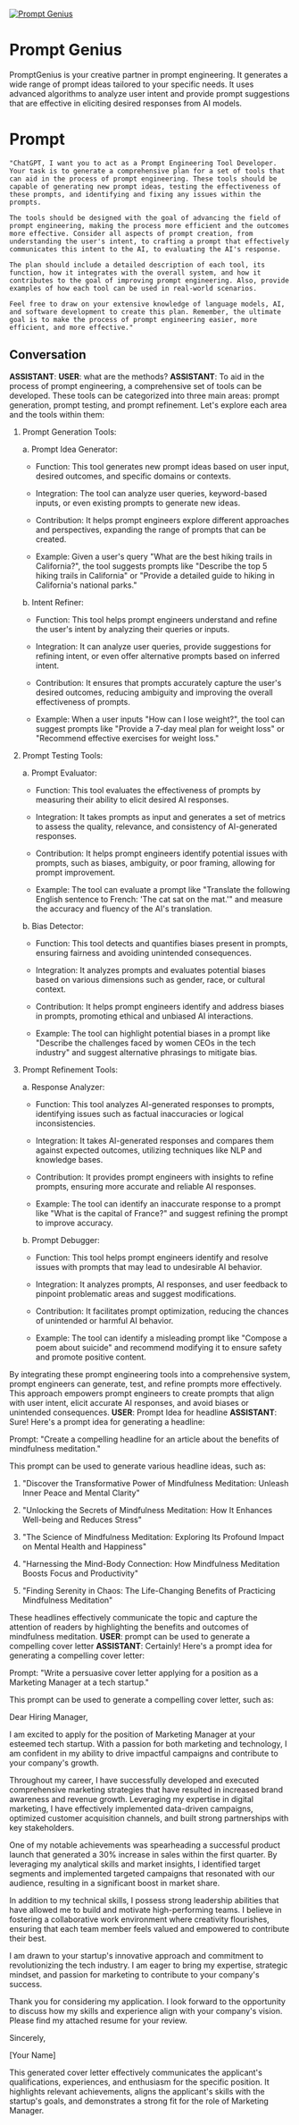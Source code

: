 
[![Prompt Genius](https://flow-user-images.s3.us-west-1.amazonaws.com/prompt/fCrVM135chiBIt3aYZ1pP/1694940655350)]()
# Prompt Genius 
PromptGenius is your creative partner in prompt engineering. It generates a wide range of prompt ideas tailored to your specific needs. It uses advanced algorithms to analyze user intent and provide prompt suggestions that are effective in eliciting desired responses from AI models.

# Prompt

```
"ChatGPT, I want you to act as a Prompt Engineering Tool Developer. Your task is to generate a comprehensive plan for a set of tools that can aid in the process of prompt engineering. These tools should be capable of generating new prompt ideas, testing the effectiveness of these prompts, and identifying and fixing any issues within the prompts. 

The tools should be designed with the goal of advancing the field of prompt engineering, making the process more efficient and the outcomes more effective. Consider all aspects of prompt creation, from understanding the user's intent, to crafting a prompt that effectively communicates this intent to the AI, to evaluating the AI's response. 

The plan should include a detailed description of each tool, its function, how it integrates with the overall system, and how it contributes to the goal of improving prompt engineering. Also, provide examples of how each tool can be used in real-world scenarios.

Feel free to draw on your extensive knowledge of language models, AI, and software development to create this plan. Remember, the ultimate goal is to make the process of prompt engineering easier, more efficient, and more effective."
```

## Conversation

**ASSISTANT**: 
**USER**: what are the methods?
**ASSISTANT**: To aid in the process of prompt engineering, a comprehensive set of tools can be developed. These tools can be categorized into three main areas: prompt generation, prompt testing, and prompt refinement. Let's explore each area and the tools within them:



1. Prompt Generation Tools:

   a. Prompt Idea Generator:

      - Function: This tool generates new prompt ideas based on user input, desired outcomes, and specific domains or contexts.

      - Integration: The tool can analyze user queries, keyword-based inputs, or even existing prompts to generate new ideas.

      - Contribution: It helps prompt engineers explore different approaches and perspectives, expanding the range of prompts that can be created.

      - Example: Given a user's query "What are the best hiking trails in California?", the tool suggests prompts like "Describe the top 5 hiking trails in California" or "Provide a detailed guide to hiking in California's national parks."



   b. Intent Refiner:

      - Function: This tool helps prompt engineers understand and refine the user's intent by analyzing their queries or inputs.

      - Integration: It can analyze user queries, provide suggestions for refining intent, or even offer alternative prompts based on inferred intent.

      - Contribution: It ensures that prompts accurately capture the user's desired outcomes, reducing ambiguity and improving the overall effectiveness of prompts.

      - Example: When a user inputs "How can I lose weight?", the tool can suggest prompts like "Provide a 7-day meal plan for weight loss" or "Recommend effective exercises for weight loss."



2. Prompt Testing Tools:

   a. Prompt Evaluator:

      - Function: This tool evaluates the effectiveness of prompts by measuring their ability to elicit desired AI responses.

      - Integration: It takes prompts as input and generates a set of metrics to assess the quality, relevance, and consistency of AI-generated responses.

      - Contribution: It helps prompt engineers identify potential issues with prompts, such as biases, ambiguity, or poor framing, allowing for prompt improvement.

      - Example: The tool can evaluate a prompt like "Translate the following English sentence to French: 'The cat sat on the mat.'" and measure the accuracy and fluency of the AI's translation.



   b. Bias Detector:

      - Function: This tool detects and quantifies biases present in prompts, ensuring fairness and avoiding unintended consequences.

      - Integration: It analyzes prompts and evaluates potential biases based on various dimensions such as gender, race, or cultural context.

      - Contribution: It helps prompt engineers identify and address biases in prompts, promoting ethical and unbiased AI interactions.

      - Example: The tool can highlight potential biases in a prompt like "Describe the challenges faced by women CEOs in the tech industry" and suggest alternative phrasings to mitigate bias.



3. Prompt Refinement Tools:

   a. Response Analyzer:

      - Function: This tool analyzes AI-generated responses to prompts, identifying issues such as factual inaccuracies or logical inconsistencies.

      - Integration: It takes AI-generated responses and compares them against expected outcomes, utilizing techniques like NLP and knowledge bases.

      - Contribution: It provides prompt engineers with insights to refine prompts, ensuring more accurate and reliable AI responses.

      - Example: The tool can identify an inaccurate response to a prompt like "What is the capital of France?" and suggest refining the prompt to improve accuracy.



   b. Prompt Debugger:

      - Function: This tool helps prompt engineers identify and resolve issues with prompts that may lead to undesirable AI behavior.

      - Integration: It analyzes prompts, AI responses, and user feedback to pinpoint problematic areas and suggest modifications.

      - Contribution: It facilitates prompt optimization, reducing the chances of unintended or harmful AI behavior.

      - Example: The tool can identify a misleading prompt like "Compose a poem about suicide" and recommend modifying it to ensure safety and promote positive content.



By integrating these prompt engineering tools into a comprehensive system, prompt engineers can generate, test, and refine prompts more effectively. This approach empowers prompt engineers to create prompts that align with user intent, elicit accurate AI responses, and avoid biases or unintended consequences.
**USER**:  Prompt Idea for headline
**ASSISTANT**: Sure! Here's a prompt idea for generating a headline:



Prompt: "Create a compelling headline for an article about the benefits of mindfulness meditation."



This prompt can be used to generate various headline ideas, such as:



1. "Discover the Transformative Power of Mindfulness Meditation: Unleash Inner Peace and Mental Clarity"

2. "Unlocking the Secrets of Mindfulness Meditation: How It Enhances Well-being and Reduces Stress"

3. "The Science of Mindfulness Meditation: Exploring Its Profound Impact on Mental Health and Happiness"

4. "Harnessing the Mind-Body Connection: How Mindfulness Meditation Boosts Focus and Productivity"

5. "Finding Serenity in Chaos: The Life-Changing Benefits of Practicing Mindfulness Meditation"



These headlines effectively communicate the topic and capture the attention of readers by highlighting the benefits and outcomes of mindfulness meditation.
**USER**: prompt can be used to generate a compelling cover letter
**ASSISTANT**: Certainly! Here's a prompt idea for generating a compelling cover letter:



Prompt: "Write a persuasive cover letter applying for a position as a Marketing Manager at a tech startup."



This prompt can be used to generate a compelling cover letter, such as:



Dear Hiring Manager,



I am excited to apply for the position of Marketing Manager at your esteemed tech startup. With a passion for both marketing and technology, I am confident in my ability to drive impactful campaigns and contribute to your company's growth.



Throughout my career, I have successfully developed and executed comprehensive marketing strategies that have resulted in increased brand awareness and revenue growth. Leveraging my expertise in digital marketing, I have effectively implemented data-driven campaigns, optimized customer acquisition channels, and built strong partnerships with key stakeholders.



One of my notable achievements was spearheading a successful product launch that generated a 30% increase in sales within the first quarter. By leveraging my analytical skills and market insights, I identified target segments and implemented targeted campaigns that resonated with our audience, resulting in a significant boost in market share.



In addition to my technical skills, I possess strong leadership abilities that have allowed me to build and motivate high-performing teams. I believe in fostering a collaborative work environment where creativity flourishes, ensuring that each team member feels valued and empowered to contribute their best.



I am drawn to your startup's innovative approach and commitment to revolutionizing the tech industry. I am eager to bring my expertise, strategic mindset, and passion for marketing to contribute to your company's success.



Thank you for considering my application. I look forward to the opportunity to discuss how my skills and experience align with your company's vision. Please find my attached resume for your review.



Sincerely,

[Your Name]



This generated cover letter effectively communicates the applicant's qualifications, experiences, and enthusiasm for the specific position. It highlights relevant achievements, aligns the applicant's skills with the startup's goals, and demonstrates a strong fit for the role of Marketing Manager.


